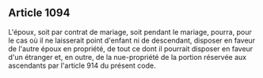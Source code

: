 Article 1094
----
L'époux, soit par contrat de mariage, soit pendant le mariage, pourra, pour le
cas où il ne laisserait point d'enfant ni de descendant, disposer en faveur de
l'autre époux en propriété, de tout ce dont il pourrait disposer en faveur d'un
étranger et, en outre, de la nue-propriété de la portion réservée aux ascendants
par l'article 914 du présent code.
